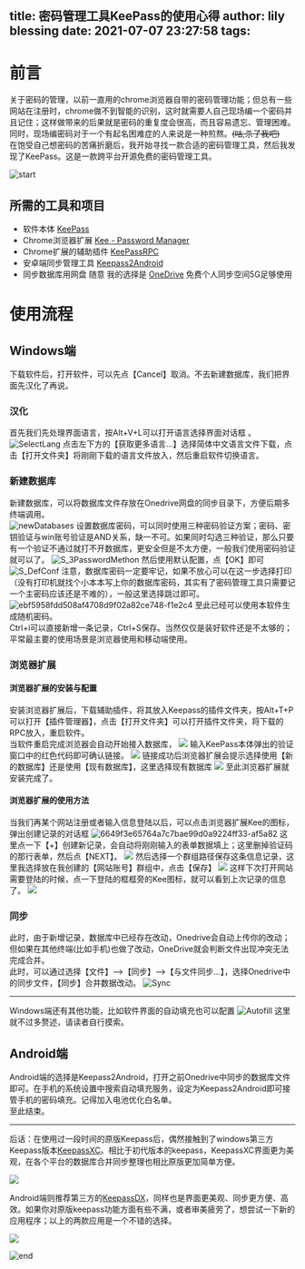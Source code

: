 title: 密码管理工具KeePass的使用心得
author: lily blessing
date: 2021-07-07 23:27:58
tags:
---
# 前言
关于密码的管理，以前一直用的chrome浏览器自带的密码管理功能；但总有一些网站在注册时，chrome做不到智能的识别，这时就需要人自己现场编一个密码并且记住；这样做带来的后果就是密码的重复度会很高，而且容易遗忘、管理困难。同时，现场编密码对于一个有起名困难症的人来说是一种煎熬。~~(咕,杀了我吧)~~  
在饱受自己想密码的苦痛折磨后，我开始寻找一款合适的密码管理工具，然后我发现了KeePass。这是一款跨平台开源免费的密码管理工具。

![start](https://raw.githubusercontent.com/lilyblessing/img/main/20211018/4f440d805478d9748967f220257a4bbd-c95267.webp)

## 所需的工具和项目
- 软件本体 [KeePass](https://keepass.info/)
- Chrome浏览器扩展 [Kee - Password Manager](https://chrome.google.com/webstore/detail/kee-password-manager/mmhlniccooihdimnnjhamobppdhaolme)
- Chrome扩展的辅助插件 [KeePassRPC](https://github.com/kee-org/keepassrpc/releases)
- 安卓端同步管理工具 [Keepass2Android](https://play.google.com/store/apps/details?id=keepass2android.keepass2android&hl=zh&gl=US)
- 同步数据库用网盘 随意 我的选择是 [OneDrive](https://onedrive.live.com/) 免费个人同步空间5G足够使用

# 使用流程

## Windows端

下载软件后，打开软件，可以先点【Cancel】取消。不去新建数据库，我们把界面先汉化了再说。
### 汉化
首先我们先处理界面语言，按Alt+V+L可以打开语言选择界面对话框 。
![SelectLang](https://raw.githubusercontent.com/lilyblessing/img/main/20211018/e1119c63324ff01b1399feb054dfd4e5-197844.webp)
点击左下方的【获取更多语言...】选择简体中文语言文件下载，点击【打开文件夹】将刚刚下载的语言文件放入，然后重启软件切换语言。

### 新建数据库
新建数据库，可以将数据库文件存放在Onedrive网盘的同步目录下，方便后期多终端调用。  
![newDatabases](https://raw.githubusercontent.com/lilyblessing/img/main/20211018/1e24c0f320e90ff070289bdab25442c2-78a7a6.webp)
设置数据库密码，可以同时使用三种密码验证方案；密码、密钥验证与win账号验证是AND关系，缺一不可。如果同时勾选三种验证，那么只要有一个验证不通过就打不开数据库，更安全但是不太方便，一般我们使用密码验证就可以了。
![S_3PasswordMethon](https://raw.githubusercontent.com/lilyblessing/img/main/20211018/f46eb9a8a7e87cab6bff6880738123c7-94ab12.webp)
然后使用默认配置，点【OK】即可
![S_DefConf](https://raw.githubusercontent.com/lilyblessing/img/main/20211018/b3f508c1a755e6162261a1a94d3c8ad3-d77d29.webp)
注意，数据库密码一定要牢记，如果不放心可以在这一步选择打印（没有打印机就找个小本本写上你的数据库密码，其实有了密码管理工具只需要记一个主密码应该还是不难的），一般这里选择跳过即可。
![ebf5958fdd508af4708d9f02a82ce748-f1e2c4](https://raw.githubusercontent.com/lilyblessing/img/main/20211018/ebf5958fdd508af4708d9f02a82ce748-f1e2c4.webp)
至此已经可以使用本软件生成随机密码。  
Ctrl+i可以直接新增一条记录，Ctrl+S保存。当然仅仅是装好软件还是不太够的；平常最主要的使用场景是浏览器使用和移动端使用。

### 浏览器扩展
#### 浏览器扩展的安装与配置
安装浏览器扩展后，下载辅助插件，将其放入Keepass的插件文件夹，按Alt+T+P可以打开【插件管理器】，点击【打开文件夹】可以打开插件文件夹，将下载的RPC放入，重启软件。  
当软件重启完成浏览器会自动开始接入数据库，
![](https://raw.githubusercontent.com/lilyblessing/img/main/20211018/200328-97ac61b8fe1b66b5692ba209217c165e-1b0001.webp)
输入KeePass本体弹出的验证窗口中的红色代码即可确认链接。
![](https://raw.githubusercontent.com/lilyblessing/img/main/20211018/200328-0be937adb3967a99205a12b824185fba-abf3ea.webp)
链接成功后浏览器扩展会提示选择使用【新的数据库】还是使用【现有数据库】，这里选择现有数据库
![](https://raw.githubusercontent.com/lilyblessing/img/main/20211018/200328-df03b33fb74589330cd14d074f634a9b-7babe8.webp)
至此浏览器扩展就安装完成了。

#### 浏览器扩展的使用方法
当我们再某个网站注册或者输入信息登陆以后，可以点击浏览器扩展Kee的图标，弹出创建记录的对话框
![6649f3e65764a7c7bae99d0a9224ff33-af5a82](https://raw.githubusercontent.com/lilyblessing/img/main/20211018/6649f3e65764a7c7bae99d0a9224ff33-af5a82.webp)
这里点一下【+】创建新记录，会自动将刚刚输入的表单数据填上；这里删掉验证码的那行表单，然后点【NEXT】。
![](https://raw.githubusercontent.com/lilyblessing/img/main/20211018/200711-72a28f34943414d4b62b2859818d18ac-8acf30.webp)
然后选择一个群组路径保存这条信息记录，这里我选择放在我创建的【网站账号】群组中，点击【保存】
![](https://raw.githubusercontent.com/lilyblessing/img/main/20211018/200711-dad5588771f576cbd472812c325d816a-864af3.webp)
这样下次打开网站需要登陆的时候，点一下登陆的框框旁的Kee图标，就可以看到上次记录的信息了。
![](https://raw.githubusercontent.com/lilyblessing/img/main/20211018/200711-20dfbc56244545000da31a6a3cf9af32-179254.webp)

### 同步
此时，由于新增记录，数据库中已经存在改动，Onedrive会自动上传你的改动；但如果在其他终端(比如手机)也做了改动，OneDrive就会判断文件出现冲突无法完成合并。  
此时，可以通过选择【文件】-->【同步】-->【与文件同步...】，选择Onedrive中的同步文件，【同步】合并数据改动。
![Sync](https://raw.githubusercontent.com/lilyblessing/img/main/20211018/200711-f35c67fb3ae1ce76c7e4477c73a4b84a-da961c.webp)

---

Windows端还有其他功能，比如软件界面的自动填充也可以配置
![Autofill](https://raw.githubusercontent.com/lilyblessing/img/main/20211018/200711-16731714b5a20ea3469230e7f3957727-94a1e4.webp)
这里就不过多赘述，请读者自行摸索。

## Android端

Android端的选择是Keepass2Android，打开之前Onedrive中同步的数据库文件即可。在手机的系统设置中搜索自动填充服务，设定为Keepass2Android即可接管手机的密码填充。记得加入电池优化白名单。  
至此结束。

---

后话：在使用过一段时间的原版Keepass后，偶然接触到了windows第三方Keepass版本[KeepassXC](https://keepassxc.org/)。相比于初代版本的keepass，KeepassXC界面更为美观，在各个平台的数据库合并同步整理也相比原版更加简单方便。

![](https://raw.githubusercontent.com/lilyblessing/img/main/20211018/210153-82d111a15ae37eb2768475b27986ae01-e5f870.png)

Android端则推荐第三方的[KeepassDX](https://www.keepassdx.com/)，同样也是界面更美观、同步更方便、高效。如果你对原版keepass功能方面有些不满，或者审美疲劳了，想尝试一下新的应用程序；以上的两款应用是一个不错的选择。

![](https://www.keepassdx.com/assets/img/device.png)

![end](https://raw.githubusercontent.com/lilyblessing/img/main/20211018/200711-5d918b7257dc9d64eb8735f56986415e-53601d.webp)